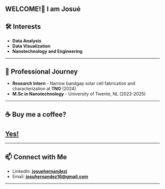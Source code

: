 ## WELCOME!👋 I am Josué


## 🛠 Interests
- **Data Analysis**
- **Data Visualization**
- **Nanotechnology and Engineering**
---

## 🔭 Professional Journey
- **Research Intern** - Narrow bandgap solar cell fabrication and characterization at **TNO** (2024)
- **M.Sc in Nanotechnology** - University of Twente, NL (2023-2025)
---
## ☕ Buy me a coffee?
[**Yes!**](https://buymeacoffee.com/josue.hernandez)
---
---
## 📫 Connect with Me
- LinkedIn: [**josuehernandezj**](https://www.linkedin.com/in/josuehernandezj/)
- Email: [**josuhernandez16@gmail.com**](mailto:josuhernandez16@gmail.com)

---
